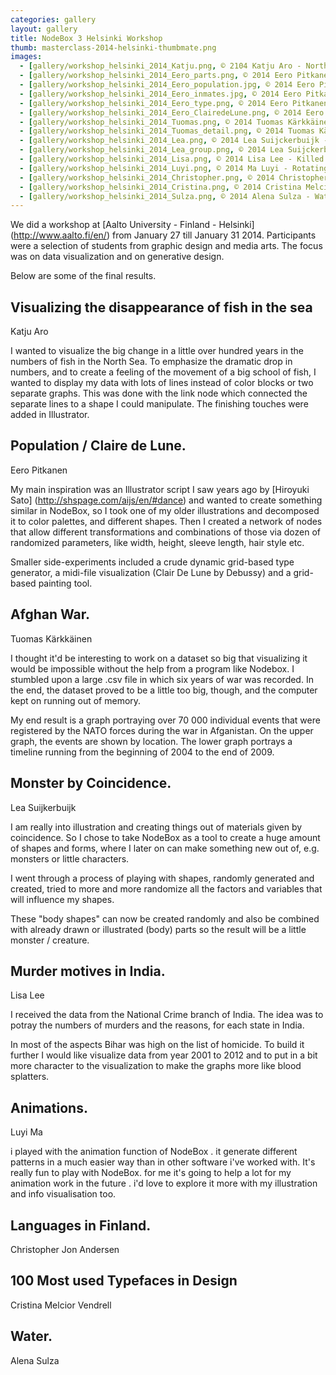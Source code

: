 ```yaml
---
categories: gallery
layout: gallery
title: NodeBox 3 Helsinki Workshop
thumb: masterclass-2014-helsinki-thumbmate.png
images:
  - [gallery/workshop_helsinki_2014_Katju.png, © 2104 Katju Aro - North Sea Fish]
  - [gallery/workshop_helsinki_2014_Eero_parts.png, © 2014 Eero Pitkanen - Human Parts]
  - [gallery/workshop_helsinki_2014_Eero_population.jpg, © 2014 Eero Pitkanen - Crowd Making]
  - [gallery/workshop_helsinki_2014_Eero_inmates.jpg, © 2014 Eero Pitkanen - Guantanamo Style]
  - [gallery/workshop_helsinki_2014_Eero_type.png, © 2014 Eero Pitkanen - Grid Font]
  - [gallery/workshop_helsinki_2014_Eero_ClairedeLune.png, © 2014 Eero Pitkanen - Midi Viz]
  - [gallery/workshop_helsinki_2014_Tuomas.png, © 2014 Tuomas Kärkkäinen - 6 years Afghan war]
  - [gallery/workshop_helsinki_2014_Tuomas_detail.png, © 2014 Tuomas Kärkkäinen - Incident Detail]
  - [gallery/workshop_helsinki_2014_Lea.png, © 2014 Lea Suijckerbuijk - Creatures]
  - [gallery/workshop_helsinki_2014_Lea_group.png, © 2014 Lea Suijckerbuijk - More]
  - [gallery/workshop_helsinki_2014_Lisa.png, © 2014 Lisa Lee - Killed over What?]
  - [gallery/workshop_helsinki_2014_Luyi.png, © 2014 Ma Luyi - Rotating Art]
  - [gallery/workshop_helsinki_2014_Christopher.png, © 2014 Christopher Andersen - Swedish and Sami]
  - [gallery/workshop_helsinki_2014_Cristina.png, © 2014 Cristina Melcior Vendrell - 100 Types]
  - [gallery/workshop_helsinki_2014_Sulza.png, © 2014 Alena Sulza - Water logo derivatives]
---
```


We did a workshop at [Aalto University - Finland - Helsinki] (http://www.aalto.fi/en/) from January 27 till January 31 2014. Participants were a selection of students from graphic design and media arts. The focus was on data visualization and on generative design.

Below are some of the final results.

Visualizing the disappearance of fish in the sea
------------------------------------------------
<div class="by">Katju Aro</div>

I wanted to visualize the big change in a little over hundred years in the numbers of fish in the North Sea. To emphasize the dramatic drop in numbers, and to create a feeling of the movement of a big school of fish, I wanted to display my data with lots of lines instead of color blocks or two separate graphs. This was done with the link node which connected the separate lines to a shape I could manipulate. The finishing touches were added in Illustrator.

Population / Claire de Lune.
----------------------------
<div class="by">Eero Pitkanen</div>

My main inspiration was an Illustrator script I saw years ago by [Hiroyuki Sato] (http://shspage.com/aijs/en/#dance) and wanted to create something similar in NodeBox, so I took one of my older illustrations and decomposed it to color palettes, and different shapes. Then I created a network of nodes that allow different transformations and combinations of those via dozen of randomized parameters, like width, height, sleeve length, hair style etc.

Smaller side-experiments included a crude dynamic grid-based type generator, a midi-file visualization (Clair De Lune by Debussy) and a grid-based painting tool.

Afghan War.
------------------------
<div class="by">Tuomas Kärkkäinen</div>

I thought it'd be interesting to work on a dataset so big that visualizing it would be impossible without the help from a program like Nodebox. I stumbled upon a large .csv file in which six years of war was recorded. In the end, the dataset proved to be a little too big, though, and the computer kept on running out of memory.

My end result is a graph portraying over 70 000 individual events that were registered by the NATO forces during the war in Afganistan. On the upper graph, the events are shown by location. The lower graph portrays a timeline running from the beginning of 2004 to the end of 2009.

Monster by Coincidence.
-----------------------
<div class="by">Lea Suijkerbuijk</div>

I am really into illustration and creating things out of materials given by coincidence. So I chose to take NodeBox as a tool to create a huge amount of shapes and forms, where I later on can make something new out of, e.g. monsters or little characters.

I went through a process of playing with shapes, randomly generated and created, tried to more and more randomize all the factors and variables that will influence my shapes.

These "body shapes" can now be created randomly and also be combined with already drawn or illustrated (body) parts so the result will be a little monster / creature.

Murder motives in India.
------------------------
<div class="by">Lisa Lee</div>

I received the data from the National Crime branch of India. The idea was to potray the numbers of murders and the reasons, for each state in India. 

In most of the aspects Bihar was high on the list of homicide. To build it further I would like visualize data from year 2001 to 2012 and to put in a bit more character to the visualization to make the graphs more like blood splatters.

Animations.
-----------
<div class="by">Luyi Ma</div>

i played with the animation function of NodeBox . it generate different patterns in a much easier way than in other software i've worked with.
It's really fun to play with NodeBox. for me it's going to help a lot for my animation work in the future . i'd love to explore it more with my illustration and info visualisation too.

Languages in Finland.
---------------------
<div class="by">Christopher Jon Andersen</div>

100 Most used Typefaces in Design
----------------------------------
<div class="by">Cristina Melcior Vendrell</div>

Water.
-------
<div class="by">Alena Sulza</div>

